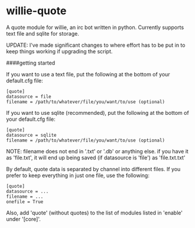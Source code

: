 willie-quote
============

A quote module for willie, an irc bot written in python. Currently supports text file and sqlite for storage.

UPDATE: I've made significant changes to where effort has to be put in to keep things working if upgrading the script.


####getting started

If you want to use a text file, put the following at the bottom of your default.cfg file:

    [quote]
    datasource = file
    filename = /path/to/whatever/file/you/want/to/use (optional)

If you want to use sqlite (recommended), put the following at the bottom of your default.cfg file:

    [quote]
    datasource = sqlite
    filename = /path/to/whatever/file/you/want/to/use (optional)

NOTE: filename does not end in '.txt' or '.db' or anything else. if you have it as 'file.txt', it will end up being saved (if datasource is 'file') as 'file.txt.txt'

By default, quote data is separated by channel into different files. If you prefer to keep everything in just one file, use the following:

    [quote]
    datasource = ...
    filename = ...
    onefile = True

Also, add 'quote' (without quotes) to the list of modules listed in 'enable' under '[core]'.
